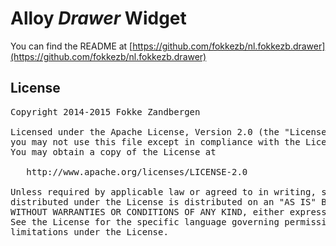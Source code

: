 # Alloy *Drawer* Widget

You can find the README at [https://github.com/fokkezb/nl.fokkezb.drawer](https://github.com/fokkezb/nl.fokkezb.drawer)

## License

<pre>
Copyright 2014-2015 Fokke Zandbergen

Licensed under the Apache License, Version 2.0 (the "License");
you may not use this file except in compliance with the License.
You may obtain a copy of the License at

   http://www.apache.org/licenses/LICENSE-2.0

Unless required by applicable law or agreed to in writing, software
distributed under the License is distributed on an "AS IS" BASIS,
WITHOUT WARRANTIES OR CONDITIONS OF ANY KIND, either express or implied.
See the License for the specific language governing permissions and
limitations under the License.
</pre>
